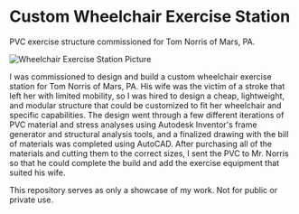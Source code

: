 # Custom Wheelchair Exercise Station
 PVC exercise structure commissioned for Tom Norris of Mars, PA.

 ![Wheelchair Exercise Station Picture](https://github.com/user-attachments/assets/e4508b4c-618b-47b3-b967-53f4459b3c37)

I was commissioned to design and build a custom wheelchair exercise station for Tom Norris of Mars, PA. His wife was the victim of a stroke that left her with limited mobility, so I was hired to design a cheap, lightweight, and modular structure that could be customized to fit her wheelchair and specific capabilities. The design went through a few different iterations of PVC material and stress analyses using Autodesk Inventor's frame generator and structural analysis tools, and a finalized drawing with the bill of materials was completed using AutoCAD. After purchasing all of the materials and cutting them to the correct sizes, I sent the PVC to Mr. Norris so that he could complete the build and add the exercise equipment that suited his wife.

This repository serves as only a showcase of my work. Not for public or private use. 
